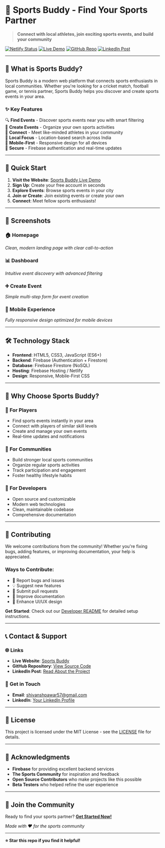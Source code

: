 # 🏀 Sports Buddy - Find Your Sports Partner

> **Connect with local athletes, join exciting sports events, and build your community**

[![Netlify Status](https://api.netlify.com/api/v1/badges/07f33471-111b-47a3-9133-b7239fda1601/deploy-status)](https://app.netlify.com/projects/sports-buddy/deploys)
[![Live Demo](https://img.shields.io/badge/🌐_Live_Demo-Visit_Website-blue?style=for-the-badge)](https://sports-buddy.netlify.app/)
[![GitHub Repo](https://img.shields.io/badge/📂_GitHub-View_Code-black?style=for-the-badge)](https://github.com/shivansh-16/Sports-Buddy)
[![LinkedIn Post](https://img.shields.io/badge/💼_LinkedIn-Read_Post-0077B5?style=for-the-badge)](https://linkedin.com/posts/your-linkedin-post)

---

## 🎯 What is Sports Buddy?

Sports Buddy is a modern web platform that connects sports enthusiasts in local communities. Whether you're looking for a cricket match, football game, or tennis partner, Sports Buddy helps you discover and create sports events in your area.

### ✨ Key Features

🔍 **Find Events** - Discover sports events near you with smart filtering  
📅 **Create Events** - Organize your own sports activities  
🤝 **Connect** - Meet like-minded athletes in your community  
📍 **Local Focus** - Location-based search across India  
📱 **Mobile-First** - Responsive design for all devices  
🔐 **Secure** - Firebase authentication and real-time updates  

---

## 🚀 Quick Start

1. **Visit the Website**: [Sports Buddy Live Demo](https://sports-buddy.netlify.app/)
2. **Sign Up**: Create your free account in seconds
3. **Explore Events**: Browse sports events in your city
4. **Join or Create**: Join existing events or create your own
5. **Connect**: Meet fellow sports enthusiasts!

---

## 📱 Screenshots

### 🏠 Homepage
*Clean, modern landing page with clear call-to-action*

### 📊 Dashboard
*Intuitive event discovery with advanced filtering*

### ➕ Create Event
*Simple multi-step form for event creation*

### 📱 Mobile Experience
*Fully responsive design optimized for mobile devices*

---

## 🛠️ Technology Stack

- **Frontend**: HTML5, CSS3, JavaScript (ES6+)
- **Backend**: Firebase (Authentication + Firestore)
- **Database**: Firebase Firestore (NoSQL)
- **Hosting**: Firebase Hosting / Netlify
- **Design**: Responsive, Mobile-First CSS

---

## 🌟 Why Choose Sports Buddy?

### 🎯 **For Players**
- Find sports events instantly in your area
- Connect with players of similar skill levels
- Create and manage your own events
- Real-time updates and notifications

### 🏢 **For Communities**
- Build stronger local sports communities
- Organize regular sports activities
- Track participation and engagement
- Foster healthy lifestyle habits

### 🔧 **For Developers**
- Open source and customizable
- Modern web technologies
- Clean, maintainable codebase
- Comprehensive documentation

---

## 🤝 Contributing

We welcome contributions from the community! Whether you're fixing bugs, adding features, or improving documentation, your help is appreciated.

### Ways to Contribute:
- 🐛 Report bugs and issues
- 💡 Suggest new features
- 🔧 Submit pull requests
- 📖 Improve documentation
- 🎨 Enhance UI/UX design

**Get Started**: Check out our [Developer README](./README-DEVELOPER.md) for detailed setup instructions.

---

## 📞 Contact & Support

### 🌐 **Links**
- **Live Website**: [Sports Buddy](https://your-live-website-url.com)
- **GitHub Repository**: [View Source Code](https://github.com/yourusername/sports-buddy)
- **LinkedIn Post**: [Read About the Project](https://linkedin.com/posts/your-linkedin-post)

### 📧 **Get in Touch**
- **Email**: shivanshpawar57@gmail.com
- **LinkedIn**: [Your LinkedIn Profile](https://www.linkedin.com/in/shivansh-pawar/)


---

## 📄 License

This project is licensed under the MIT License - see the [LICENSE](LICENSE) file for details.

---

## 🙏 Acknowledgments

- **Firebase** for providing excellent backend services
- **The Sports Community** for inspiration and feedback
- **Open Source Contributors** who make projects like this possible
- **Beta Testers** who helped refine the user experience

---

## 🎉 Join the Community

Ready to find your sports partner? **[Get Started Now!](https://sports-buddy.netlify.app/)**

*Made with ❤️ for the sports community*

---


**⭐ Star this repo if you find it helpful!**